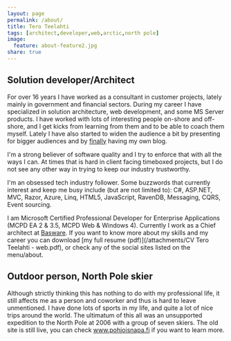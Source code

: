 ```yaml
---
layout: page
permalink: /about/
title: Tero Teelahti
tags: [architect,developer,web,arctic,north pole]
image:
  feature: about-feature2.jpg
share: true
---
```


## Solution developer/Architect

For over 16 years I have worked as a consultant in customer projects, lately mainly in government and financial sectors. During my career I have specialized in solution architecture, web development, and some MS Server products. I have worked with lots of interesting people on-shore and off-shore, and I get kicks from learning from them and to be able to coach them myself. Lately I have also started to widen the audience a bit by presenting for bigger audiences and by [finally](/blog/hello-world) having my own blog. 

I'm a strong believer of software quality and I try to enforce that with all the ways I can. At times that is hard in client facing timeboxed projects, but I do not see any other way in trying to keep our industry trustworthy.

I'm an obsessed tech industry follower. Some buzzwords that currently interest and keep me busy include (but are not limited to): C#, ASP.NET, MVC, Razor, Azure, Linq, HTML5, JavaScript, RavenDB, Messaging, CQRS, Event sourcing. 

I am Microsoft Certified Professional Developer for Enterprise Applications (MCPD EA 2 & 3.5, MCPD Web & Windows 4). Currently I work as a Chief architect at [Basware](http://www.basware.com). If you want to know more about my skills and my career you can download [my full resume (pdf)](/attachments/CV Tero Teelahti - web.pdf), or check any of the social sites listed on the menu/about.

## Outdoor person, North Pole skier

Although strictly thinking this has nothing to do with my professional life, it still affects me as a person and coworker and thus is hard to leave unmentioned. I have done lots of sports in my life, and quite a lot of nice trips around the world. The ultimatum of this all was an unsupported expedition to the North Pole at 2006 with a group of seven skiers. The old site is still live, you can check www.pohjoisnapa.fi if you want to learn more.

